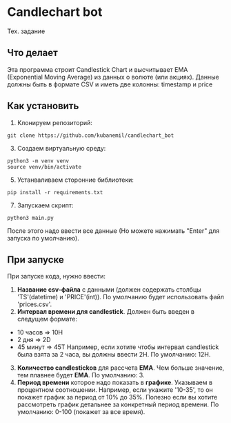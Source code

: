 # Candlechart bot
Тех. задание

## Что делает
Эта программа строит Candlestick Chart и высчитывает EMA (Exponential Moving Average) из данных о волюте (или акциях). Данные должны быть в формате CSV и иметь
две колонны: timestamp и price

## Как установить
1. Клонируем репозиторий:
```shell
git clone https://github.com/kubanemil/candlechart_bot
```

3. Создаем виртуальную среду:
```shell
python3 -m venv venv
source venv/bin/activate
```

5. Устанваливаем сторонние библиотеки:
  ```shell
pip install -r requirements.txt
```

7. Запускаем скрипт:
```shell
python3 main.py
```

После этого надо ввести все данные (Но можете нажимать "Enter" для запуска по умолчанию).


## При запуске
При запуске кода, нужно ввести:
1. **Название csv-файла** с данными (должен содержать столбцы 'TS'(datetime) и 'PRICE'(int)). По умолчанию будет использовать файл 'prices.csv'.
2. **Интервал времени для candlestick**. Должен быть введен в следущем формате:
 - 10 часов => 10H
 - 2 дня => 2D
 - 45 минут => 45T
Например, если хотите чтобы интервал candlestick была взята за 2 часа, вы должны ввести 2H.
По умолчанию: 12H.
3. **Количество candlestickов** для рассчета **EMA**. Чем больше значение, тем плавнее будет **EMA**. По умолчанию: 3.
4. **Период времени** которое надо показать в **графике**. Указываем в процентном соотношении. Например, если укажите '10-35',
   то он покажет график за период от 10% до 35%. Полезно если вы хотите рассмотреть график детальнее за конкретный период времени.
   По умолчанию: 0-100 (покажет за все время). 
